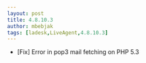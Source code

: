```yaml
---
layout: post
title: 4.8.10.3
author: mbebjak
tags: [ladesk,LiveAgent,4.8.10.3]
---
```


- [Fix] Error in pop3 mail fetching on PHP 5.3
